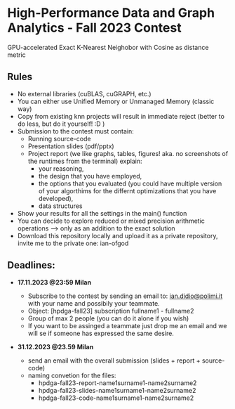 # High-Performance Data and Graph Analytics - Fall 2023 Contest

GPU-accelerated Exact K-Nearest Neighobor with Cosine as distance metric


## Rules
- No external libraries (cuBLAS, cuGRAPH, etc.)
- You can either use Unified Memory or Unmanaged Memory (classic way)
- Copy from existing knn projects will result in immediate reject (better to do less, but do it yourself! :D )
- Submission to the contest must contain:
    - Running source-code
    - Presentation slides (pdf/pptx)
    - Project report (we like graphs, tables, figures! aka. no screenshots of the runtimes from the terminal) explain: 
        - your reasoning,
        - the design that you have employed,
        - the options that you evaluated (you could have multiple version of your algorthims for the differnt optimizations that you have developed),
        - data structures
- Show your results for all the settings in the main() function
- You can decide to explore reduced or mixed precision arithmetic operations --> only as an addition to the exact solution
- Download this repository locally and upload it as a private repository, invite me to the private one: ian-ofgod


## Deadlines:

- **17.11.2023 @23:59 Milan**
    - Subscribe to the contest by sending an email to: ian.didio@polimi.it with your name and possibily your teammate. 
    - Object: [hpdga-fall23] subscription fullname1 - fullname2
    - Group of max 2 people (you can do it alone if you wish)
    - If you want to be assinged a teammate just drop me an email and we will se if someone has expressed the same desire. 

- **31.12.2023 @23.59 Milan**
    - send an email with the overall submission (slides + report + source-code)
    - naming convetion for the files:
        - hpdga-fall23-report-name1surname1-name2surname2
        - hpdga-fall23-slides-name1surname1-name2surname2
        - hpdga-fall23-code-name1surname1-name2surname2




